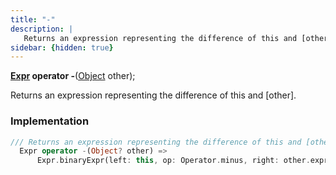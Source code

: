 ```yaml
---
title: "-"
description: |
   Returns an expression representing the difference of this and [other].
sidebar: {hidden: true}
---
```

<span class="dart-code"><strong>[Expr] operator -</strong>(<span class="nobr">[Object] other</span>);</span>

 Returns an expression representing the difference of this and [other].
### Implementation
```dart
/// Returns an expression representing the difference of this and [other].
  Expr operator -(Object? other) =>
      Expr.binaryExpr(left: this, op: Operator.minus, right: other.expr);
```

[Expr]: /reference/classes/expr/
[Object]: https://api.flutter.dev/flutter/dart-core/Object-class.html